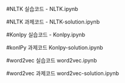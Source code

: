 #NLTK 실습코드 - NLTK.ipynb

#NLTK 과제코드 - NLTK-solution.ipynb

#Konlpy 실습코드 - Konlpy.ipynb

#konlPy 과제코드 Konlpy-solution.ipynb

#word2vec 실습코드 word2vec.ipynb

#word2vec 과제코드 word2vec-solution.ipynb
